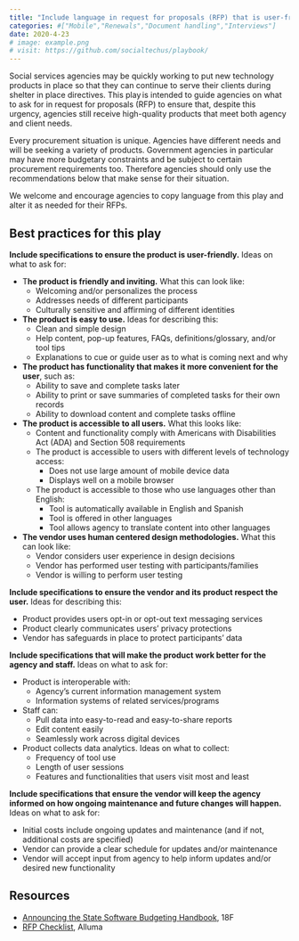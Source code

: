 ```yaml
---
title: "Include language in request for proposals (RFP) that is user-friendly and meets agency needs"
categories: #["Mobile","Renewals","Document handling","Interviews"]
date: 2020-4-23
# image: example.png
# visit: https://github.com/socialtechus/playbook/
---
```


Social services agencies may be quickly working to put new technology products in place so that they can continue to serve their clients during shelter in place directives. This play is intended to guide agencies on what to ask for in request for proposals (RFP) to ensure that, despite this urgency, agencies still receive high-quality products that meet both agency and client needs.

Every procurement situation is unique. Agencies have different needs and will be seeking a variety of products. Government agencies in particular may have more budgetary constraints and be subject to certain  procurement requirements too. Therefore agencies should only use the recommendations below that make sense for their situation. 

We welcome and encourage agencies to copy language from this play and alter it as needed for their RFPs.
 

## Best practices for this play

**Include specifications to ensure the product is user-friendly.** Ideas on what to ask for:

* T**he product is friendly and inviting.** What this can look like:
  - Welcoming and/or personalizes the process
  - Addresses needs of different participants 
  - Culturally sensitive and affirming of different identities
* **The product is easy to use.** Ideas for describing this:
  - Clean and simple design
  - Help content, pop-up features, FAQs, definitions/glossary, and/or tool tips
  - Explanations to cue or guide user as to what is coming next and why
* **The product has functionality that makes it more convenient for the user**, such as:
  - Ability to save and complete tasks later
  - Ability to print or save summaries of completed tasks for their own records
  - Ability to download content and complete tasks offline 
* **The product is accessible to all users.** What this looks like:
  - Content and functionality comply with Americans with Disabilities Act (ADA) and Section 508 requirements
  - The product is accessible to users with different levels of technology access:
    - Does not use large amount of mobile device data
    - Displays well on a mobile browser
  - The product is accessible to those who use languages other than English:
    - Tool is automatically available in English and Spanish 
    - Tool is offered in other languages 
    - Tool allows agency to translate content into other languages
* **The vendor uses human centered design methodologies.** What this can look like:
  - Vendor considers user experience in design decisions 
  - Vendor has performed user testing with participants/families 
  - Vendor is willing to perform user testing 

**Include specifications to ensure the vendor and its product respect the user.** Ideas for describing this:
  - Product provides users opt-in or opt-out text messaging services
  - Product clearly communicates users’ privacy protections
  - Vendor has safeguards in place to protect participants’ data

**Include specifications that will make the product work better for the agency and staff.** Ideas on what to ask for: 
* Product is interoperable with:
  - Agency’s current information management system 
  - Information systems of related services/programs
* Staff can:
  - Pull data into easy-to-read and easy-to-share reports
  - Edit content easily 
  - Seamlessly work across digital devices
* Product collects data analytics. Ideas on what to collect:
  - Frequency of tool use 
  - Length of user sessions 
  - Features and functionalities that users visit most and least

**Include specifications that ensure the vendor will keep the agency informed on how ongoing maintenance and future changes will happen.** Ideas on what to ask for:
* Initial costs include ongoing updates and maintenance (and if not, additional costs are specified) 
* Vendor can provide a clear schedule for updates and/or maintenance 
* Vendor will accept input from agency to help inform updates and/or desired new functionality

## Resources

* [Announcing the State Software Budgeting Handbook](https://18f.gsa.gov/2019/08/05/budgeting-handbook/), 18F
* [RFP Checklist](https://docs.google.com/document/d/1D_WAEnOgFo-Jo11XOVUyTZ0WlRWstdTfUjifyGt3e9E/edit), Alluma